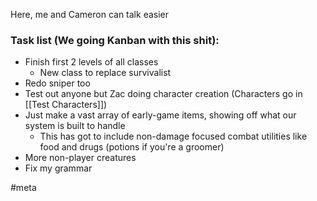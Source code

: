 Here, me and Cameron can talk easier

### Task list (We going Kanban with this shit):
- Finish first 2 levels of all classes
	- New class to replace survivalist
- Redo sniper too
- Test out anyone but Zac doing character creation (Characters go in [[Test Characters]])
- Just make a vast array of early-game items, showing off what our system is built to handle
	- This has got to include non-damage focused combat utilities like food and drugs (potions if you're a groomer)
- More non-player creatures
- Fix my grammar

#meta